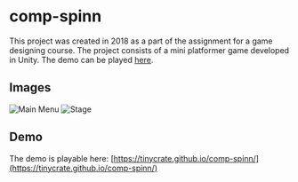 # comp-spinn
This project was created in 2018 as a part of the assignment for a game designing course. 
The project consists of a mini platformer game developed in Unity. The demo can be played [here](https://tinycrate.github.io/comp-spinn/).

## Images
![Main Menu](Images/main.png) ![Stage](Images/stage.png)

## Demo
The demo is playable here: [https://tinycrate.github.io/comp-spinn/](https://tinycrate.github.io/comp-spinn/)